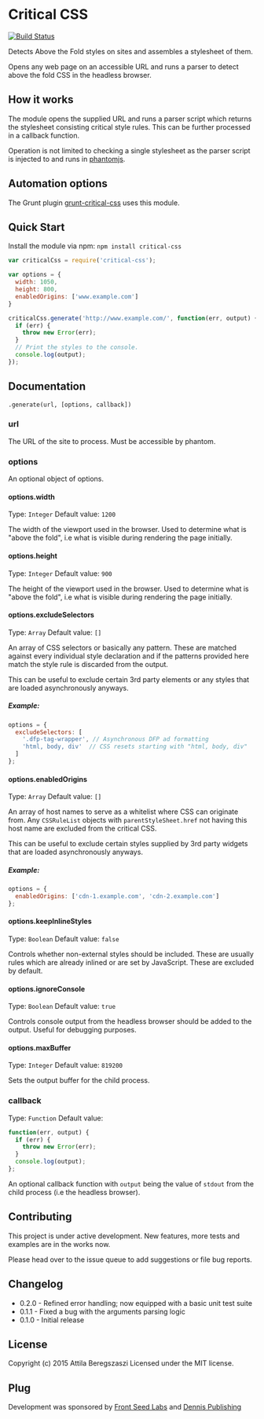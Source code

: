 # Critical CSS

[![Build Status](https://api.travis-ci.org/attila/critical-css.svg?branch=master)](https://travis-ci.org/attila/critical-css)

Detects Above the Fold styles on sites and assembles a stylesheet of them.

Opens any web page on an accessible URL and runs a parser to detect above the
fold CSS in the headless browser.

## How it works

The module opens the supplied URL and runs a parser script which returns the
stylesheet consisting critical style rules. This can be further processed in a
callback function.

Operation is not limited to checking a single stylesheet as the parser script is
injected to and runs in [phantomjs](http://phantomjs.org/).

## Automation options

The Grunt plugin [grunt-critical-css](https://github.com/attila/grunt-critical-css) uses this module.

## Quick Start

Install the module via npm: `npm install critical-css`

```javascript
var criticalCss = require('critical-css');

var options = {
  width: 1050,
  height: 800,
  enabledOrigins: ['www.example.com']
}

criticalCss.generate('http://www.example.com/', function(err, output) {
  if (err) {
    throw new Error(err);
  }
  // Print the styles to the console.
  console.log(output);
});

```

## Documentation

`.generate(url, [options, callback])`

### url

The URL of the site to process. Must be accessible by phantom.

### options

An optional object of options.

#### options.width

Type: `Integer` Default value: `1200`

The width of the viewport used in the browser. Used to determine what is "above
the fold", i.e what is visible during rendering the page initially.

#### options.height

Type: `Integer` Default value: `900`

The height of the viewport used in the browser. Used to determine what is "above
the fold", i.e what is visible during rendering the page initially.

#### options.excludeSelectors

Type: `Array` Default value: `[]`

An array of CSS selectors or basically any pattern. These are matched against
every individual style declaration and if the patterns provided here match the
style rule is discarded from the output.

This can be useful to exclude certain 3rd party elements or any styles that are
loaded asynchronously anyways.

##### Example:

```javascript
options = {
  excludeSelectors: [
    '.dfp-tag-wrapper', // Asynchronous DFP ad formatting
    'html, body, div'  // CSS resets starting with "html, body, div"
  ]
};
```

#### options.enabledOrigins

Type: `Array` Default value: `[]`

An array of host names to serve as a whitelist where CSS can originate from. Any
`CSSRuleList` objects with `parentStyleSheet.href` not having this host name are
excluded from the critical CSS.

This can be useful to exclude certain styles supplied by 3rd party widgets that
are loaded asynchronously anyways.

##### Example:

```javascript
options = {
  enabledOrigins: ['cdn-1.example.com', 'cdn-2.example.com']
};
```

#### options.keepInlineStyles

Type: `Boolean` Default value: `false`

Controls whether non-external styles should be included. These are usually rules
which are already inlined or are set by JavaScript. These are excluded by
default.

#### options.ignoreConsole

Type: `Boolean` Default value: `true`

Controls console output from the headless browser should be added to the output.
Useful for debugging purposes.

#### options.maxBuffer

Type: `Integer` Default value: `819200`

Sets the output buffer for the child process.


### callback

Type: `Function` Default value:

```javascript
function(err, output) {
  if (err) {
    throw new Error(err);
  }
  console.log(output);
};
```

An optional callback function with `output` being the value of `stdout` from the
child process (i.e the headless browser).


## Contributing

This project is under active development.
New features, more tests and examples are in the works now.

Please head over to the issue queue to add suggestions or file bug reports.


## Changelog

* 0.2.0 - Refined error handling; now equipped with a basic unit test suite
* 0.1.1 - Fixed a bug with the arguments parsing logic
* 0.1.0 - Initial release


## License

Copyright (c) 2015 Attila Beregszaszi
Licensed under the MIT license.

## Plug

Development was sponsored by [Front Seed Labs](http://frontseed.com/) and
[Dennis Publishing](http://www.dennis.co.uk/)
